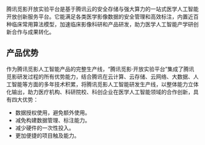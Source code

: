 腾讯觅影开放实验平台是基于腾讯云的安全存储与强大算力的一站式医学人工智能开放创新服务平台。它能满足各类医学影像数据的安全管理和高效标注，内置近百种临床常用算法模型，加速临床影像科研和产品研发，助力医学人工智能产学研创新合作与成果转化。

##  产品优势

作为腾讯觅影人工智能产品的完整生产线，“腾讯觅影·开放实验平台”集成了腾讯觅影研发过程的所有优势能力，结合腾讯在云计算、云存储、云网络、大数据、人工智能等方面的多年技术积累，将腾讯觅影人工智能研发生产线，以整体能力立体化输出，助力医疗机构、科研院校、科创企业在医学人工智能领域的合作创新，具有四大优势：
- 数据授权使用，避免额外使用。
- 减免构建数据管理、标注能力。
- 减少硬件的一次性投入。
- 更加便捷的项目触及能力。

